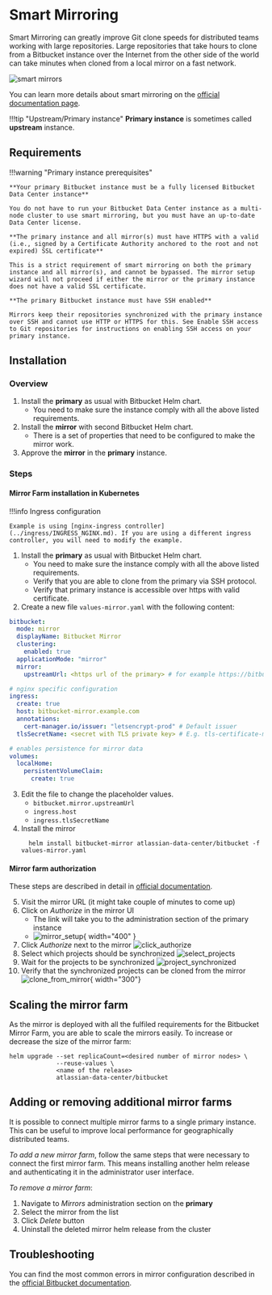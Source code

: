 # Smart Mirroring

Smart Mirroring can greatly improve Git clone speeds for distributed teams working with large repositories. Large repositories that take hours to clone from a Bitbucket instance over the Internet from the other side of the world can take minutes when cloned from a local mirror on a fast network.

![smart mirrors](../../assets/images/bitbucket_mirrors/smart_mirrors_diagram.png)

You can learn more details about smart mirroring on the [official documentation page](https://confluence.atlassian.com/bitbucketserver/smart-mirroring-776640046.html).

!!!tip "Upstream/Primary instance"
    **Primary instance** is sometimes called **upstream** instance.


## Requirements

!!!warning "Primary instance prerequisites"
    
    **Your primary Bitbucket instance must be a fully licensed Bitbucket Data Center instance**
    
    You do not have to run your Bitbucket Data Center instance as a multi-node cluster to use smart mirroring, but you must have an up-to-date Data Center license.

    **The primary instance and all mirror(s) must have HTTPS with a valid (i.e., signed by a Certificate Authority anchored to the root and not expired) SSL certificate**
    
    This is a strict requirement of smart mirroring on both the primary instance and all mirror(s), and cannot be bypassed. The mirror setup wizard will not proceed if either the mirror or the primary instance does not have a valid SSL certificate.

    **The primary Bitbucket instance must have SSH enabled**
    
    Mirrors keep their repositories synchronized with the primary instance over SSH and cannot use HTTP or HTTPS for this. See Enable SSH access to Git repositories for instructions on enabling SSH access on your primary instance.


## Installation

### Overview

1. Install the **primary** as usual with Bitbucket Helm chart.
      * You need to make sure the instance comply with all the above listed requirements.
2. Install the **mirror** with second Bitbucket Helm chart.
      * There is a set of properties that need to be configured to make the mirror work.
3. Approve the **mirror** in the **primary** instance.

### Steps

#### Mirror Farm installation in Kubernetes

!!!info Ingress configuration
  
    Example is using [nginx-ingress controller](../ingress/INGRESS_NGINX.md). If you are using a different ingress controller, you will need to modify the example.

1. Install the **primary** as usual with Bitbucket Helm chart.
      * You need to make sure the instance comply with all the above listed requirements.
      * Verify that you are able to clone from the primary via SSH protocol.
      * Verify that primary instance is accessible over https with valid certificate.
2. Create a new file `values-mirror.yaml` with the following content:
``` yaml
bitbucket:
  mode: mirror
  displayName: Bitbucket Mirror
  clustering:
    enabled: true
  applicationMode: "mirror"
  mirror:
    upstreamUrl: <https url of the primary> # for example https://bitbucket-upstream.example.com

# nginx specific configuration
ingress:
  create: true
  host: bitbucket-mirror.example.com
  annotations:
    cert-manager.io/issuer: "letsencrypt-prod" # Default issuer
  tlsSecretName: <secret with TLS private key> # E.g. tls-certificate-mirror

# enables persistence for mirror data
volumes:
  localHome:
    persistentVolumeClaim:
      create: true
```
3. Edit the file to change the placeholder values.
      * `bitbucket.mirror.upstreamUrl`
      * `ingress.host`
      * `ingress.tlsSecretName`
4. Install the mirror
    ``` shell
      helm install bitbucket-mirror atlassian-data-center/bitbucket -f values-mirror.yaml
    ```

#### Mirror farm authorization

These steps are described in detail in [official documentation](https://confluence.atlassian.com/bitbucketserver/set-up-and-configure-a-mirror-farm-978205589.html#Setupandconfigureamirrorfarm-4.Approvethemirrorfarmrequest).

5. Visit the mirror URL (it might take couple of minutes to come up)
6. Click on *Authorize* in the mirror UI
    * The link will take you to the administration section of the primary instance
    * ![mirror_setup](../../assets/images/bitbucket_mirrors/mirror_authorize.png){ width="400" }
7. Click *Authorize* next to the mirror
    ![click_authorize](../../assets/images/bitbucket_mirrors/upstream_authorize.png)
8. Select which projects should be synchronized
    ![select_projects](../../assets/images/bitbucket_mirrors/select_projects_to_mirror.png)
9.  Wait for the projects to be synchronized
    ![project_synchronized](../../assets/images/bitbucket_mirrors/mirror_synchronized.png)
10. Verify that the synchronized projects can be cloned from the mirror
    ![clone_from_mirror](../../assets/images/bitbucket_mirrors/clone_from_mirror.png){ width="300"}

## Scaling the mirror farm

As the mirror is deployed with all the fulfiled requirements for the Bitbucket Mirror Farm, you are able to scale the mirrors easily. To increase or decrease the size of the mirror farm:

``` shell
helm upgrade --set replicaCount=<desired number of mirror nodes> \
             --reuse-values \
             <name of the release>
             atlassian-data-center/bitbucket
```

## Adding or removing additional mirror farms

It is possible to connect multiple mirror farms to a single primary instance. This can be useful to improve local performance for geographically distributed teams.

*To add a new mirror farm*, follow the same steps that were necessary to connect the first mirror farm. This means installing another helm release and authenticating it in the administrator user interface.

*To remove a mirror farm*:

1. Navigate to *Mirrors* administration section on the **primary**
2. Select the mirror from the list
3. Click *Delete* button
4. Uninstall the deleted mirror helm release from the cluster

## Troubleshooting

You can find the most common errors in mirror configuration described in the [official Bitbucket documentation](https://confluence.atlassian.com/bitbucketserverkb/troubleshooting-smart-mirroring-838407670.html).